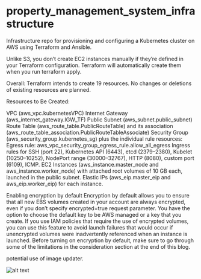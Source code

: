 # property_management_system_infrastructure
Infrastructure repo for provisioning and configuring a Kubernetes cluster on AWS using Terraform and Ansible. 

Unlike S3, you don’t create EC2 instances manually if they’re defined in your Terraform configuration. Terraform will automatically create them when you run terraform apply.

Overall:
Terraform intends to create 19 resources. No changes or deletions of existing resources are planned.

Resources to Be Created:

VPC (aws_vpc.kubernetesVPC)
Internet Gateway (aws_internet_gateway.IGW_TF)
Public Subnet (aws_subnet.public_subnet)
Route Table (aws_route_table.PublicRouteTable) and its association (aws_route_table_association.PublicRouteTableAssociate)
Security Group (aws_security_group.kubernetes_sg) plus the individual rule resources:
Egress rule: aws_vpc_security_group_egress_rule.allow_all_egress
Ingress rules for SSH (port 22), Kubernetes API (6443), etcd (2379–2380), Kubelet (10250–10252), NodePort range (30000–32767), HTTP (8080), custom port (6109), ICMP.
EC2 Instances (aws_instance.master_node and aws_instance.worker_node) with attached root volumes of 10 GB each, launched in the public subnet.
Elastic IPs (aws_eip.master_eip and aws_eip.worker_eip) for each instance.

Enabling encryption by default
Encryption by default allows you to ensure that all new EBS volumes created in your account are always encrypted, even if you don’t specify encrypted=true request parameter. You have the option to choose the default key to be AWS managed or a key that you create. If you use IAM policies that require the use of encrypted volumes, you can use this feature to avoid launch failures that would occur if unencrypted volumes were inadvertently referenced when an instance is launched. Before turning on encryption by default, make sure to go through some of the limitations in the consideration section at the end of this blog.

potential use of image updater.

![alt text](<assets/Data Flow Diagram (Copy) (2).jpg>)